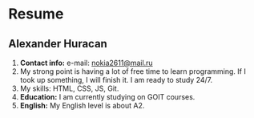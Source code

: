 # Resume

## Alexander Huracan

1. **Contact info:**
   e-mail: nokia2611@mail.ru
1. My strong point is having a lot of free time to learn programming. If I took up something, I will finish it. I am ready to study 24/7.
1. My skills: HTML, CSS, JS, Git.
1. **Education:** I am currently studying on GOIT courses.
1. **English:** My English level is about A2.

